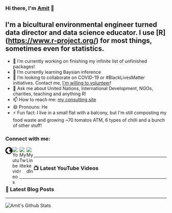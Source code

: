 ### Hi there, I'm [Amit](https://amitkohli.com/) 👋

## I'm a bicultural environmental engineer turned data director and data science educator. I use [R] (https://www.r-project.org/) for most things, sometimes even for statistics.

- 🔭 I’m currently working on finishing my infinite list of unfinished packages!
- 🌱 I’m currently learning Baysian inference
- 👯 I’m looking to collaborate on COVID-19 or #BlackLivesMatter initiatives. Contact me, [I'm willing to volunteer](https://amitkohli.com/consulting)!
- 💬 Ask me about United Nations, International Development, NGOs, charities, teaching and anything R!
- 📫 How to reach me: [my consulting site](https://amitkohli.com/consulting)
- 😄 Pronouns: He
- ⚡ Fun fact: I live in a small flat with a balcony, but I'm still composting my food waste and growing ~70 tomatos ATM, 6 types of chilli and a bunch of other stuff!

### Connect with me:

[<img align="left" alt="My website" width="22px" src="https://raw.githubusercontent.com/iconic/open-iconic/master/svg/globe.svg" />][website]
[<img align="left" alt="Youtube videos" width="22px" src="https://cdn.jsdelivr.net/npm/simple-icons@v3/icons/youtube.svg" />][youtube]
[<img align="left" alt="My Twitter" width="22px" src="https://cdn.jsdelivr.net/npm/simple-icons@v3/icons/twitter.svg" />][twitter]
[<img align="left" alt="My LinkedIn" width="22px" src="https://cdn.jsdelivr.net/npm/simple-icons@v3/icons/linkedin.svg" />][linkedin]
<br />

---

### 📺 Latest YouTube Videos
<!-- YOUTUBE:START -->
<!-- YOUTUBE:END -->

---

### 📕 Latest Blog Posts
<!-- BLOG-POST-LIST:START -->
<!-- BLOG-POST-LIST:END -->

---

<img align="left" alt="Amit's Github Stats" src="https://github-readme-stats.codestackr.vercel.app/api?username=datastrategist&show_icons=true&hide_border=true" />

[website]: https://amitkohli.com/consulting
[twitter]: https://twitter.com/vizmonkey
[youtube]: https://www.youtube.com/channel/UCtOLYc3TXNNDp2iTWCM8Wvw
[linkedin]: https://linkedin.com/in/akohli
